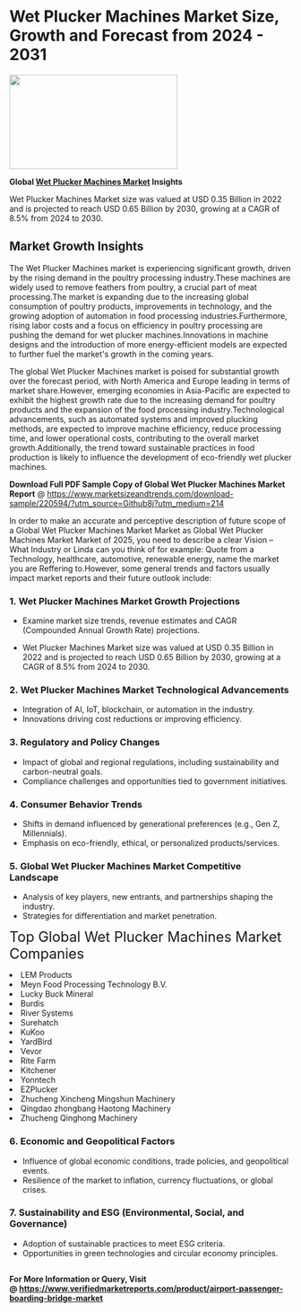 <H1>Wet Plucker Machines Market Size, Growth and Forecast from 2024 - 2031</H1><img class="aligncenter size-medium wp-image-584254" src="https://thirdeyenews.in/wp-content/uploads/2024/09/Global-Market-Research-300x168.jpeg" alt="" width="300" height="168" /><p><strong>Global&nbsp;<a href="https://www.marketsizeandtrends.com/download-sample/220594/?utm_source=Github8j?utm_medium=214">Wet Plucker Machines Market</a> Insights</strong></p><p>Wet Plucker Machines Market size was valued at USD 0.35 Billion in 2022 and is projected to reach USD 0.65 Billion by 2030, growing at a CAGR of 8.5% from 2024 to 2030.</p><p><h2>Market Growth Insights</h2> <p>The Wet Plucker Machines market is experiencing significant growth, driven by the rising demand in the poultry processing industry.These machines are widely used to remove feathers from poultry, a crucial part of meat processing.The market is expanding due to the increasing global consumption of poultry products, improvements in technology, and the growing adoption of automation in food processing industries.Furthermore, rising labor costs and a focus on efficiency in poultry processing are pushing the demand for wet plucker machines.Innovations in machine designs and the introduction of more energy-efficient models are expected to further fuel the market's growth in the coming years.</p> <p>The global Wet Plucker Machines market is poised for substantial growth over the forecast period, with North America and Europe leading in terms of market share.However, emerging economies in Asia-Pacific are expected to exhibit the highest growth rate due to the increasing demand for poultry products and the expansion of the food processing industry.Technological advancements, such as automated systems and improved plucking methods, are expected to improve machine efficiency, reduce processing time, and lower operational costs, contributing to the overall market growth.Additionally, the trend toward sustainable practices in food production is likely to influence the development of eco-friendly wet plucker machines.</p> <p><span class=""><strong>Download Full PDF Sample Copy of Global Wet Plucker Machines Market Report</strong> @ <a href="https://www.marketsizeandtrends.com/download-sample/220594/?utm_source=Github8j?utm_medium=214" target="_blank">https://www.marketsizeandtrends.com/download-sample/220594/?utm_source=Github8j?utm_medium=214</a></span></p><p>In order to make an accurate and perceptive description of future scope of a Global&nbsp;Wet Plucker Machines Market Market as Global&nbsp;Wet Plucker Machines Market Market of 2025, you need to describe a clear Vision &ndash; What Industry or Linda can you think of for example: Quote from a Technology, healthcare, automotive, renewable energy, name the market you are Reffering to.However, some general trends and factors usually impact market reports and their future outlook include:</p><h3>1.&nbsp;<strong>Wet Plucker Machines Market Growth Projections</strong></h3><ul><li>Examine market size trends, revenue estimates and CAGR (Compounded Annual Growth Rate) projections.</li><li><p>Wet Plucker Machines Market size was valued at USD 0.35 Billion in 2022 and is projected to reach USD 0.65 Billion by 2030, growing at a CAGR of 8.5% from 2024 to 2030.</p></li></ul><h3>2.&nbsp;<strong>Wet Plucker Machines Market Technological Advancements</strong></h3><ul><li>Integration of AI, IoT, blockchain, or automation in the industry.</li><li>Innovations driving cost reductions or improving efficiency.</li></ul><h3>3.&nbsp;<strong>Regulatory and Policy Changes</strong></h3><ul><li>Impact of global and regional regulations, including sustainability and carbon-neutral goals.</li><li>Compliance challenges and opportunities tied to government initiatives.</li></ul><h3>4.&nbsp;<strong>Consumer Behavior Trends</strong></h3><ul><li>Shifts in demand influenced by generational preferences (e.g., Gen Z, Millennials).</li><li>Emphasis on eco-friendly, ethical, or personalized products/services.</li></ul><h3>5.&nbsp;<strong>Global Wet Plucker Machines Market Competitive Landscape</strong></h3><ul><li>Analysis of key players, new entrants, and partnerships shaping the industry.</li><li>Strategies for differentiation and market penetration.</li></ul><p data-pm-slice="1 1 []"><span style="color: inherit; font-family: inherit; font-size: 25px;">Top Global Wet Plucker Machines Market Companies</span></p><div class="" data-test-id=""><p><li>LEM Products</li><li> Meyn Food Processing Technology B.V.</li><li> Lucky Buck Mineral</li><li> Burdis</li><li> River Systems</li><li> Surehatch</li><li> KuKoo</li><li> YardBird</li><li> Vevor</li><li> Rite Farm</li><li> Kitchener</li><li> Yonntech</li><li> EZPlucker</li><li> Zhucheng Xincheng Mingshun Machinery</li><li> Qingdao zhongbang Haotong Machinery</li><li> Zhucheng Qinghong Machinery</li></p></div><h3>6.&nbsp;<strong>Economic and Geopolitical Factors</strong></h3><ul><li>Influence of global economic conditions, trade policies, and geopolitical events.</li><li>Resilience of the market to inflation, currency fluctuations, or global crises.</li></ul><h3>7.&nbsp;<strong>Sustainability and ESG (Environmental, Social, and Governance)</strong></h3><ul><li>Adoption of sustainable practices to meet ESG criteria.</li><li>Opportunities in green technologies and circular economy principles.</li></ul><h2><strong style="font-size: 14px;">For More Information or Query, Visit @&nbsp;</strong><a style="background-color: #ffffff; font-size: 14px;" href="https://www.marketsizeandtrends.com/report/wet-plucker-machines-market/" target="_blank">https://www.verifiedmarketreports.com/product/airport-passenger-boarding-bridge-market</a></h2>